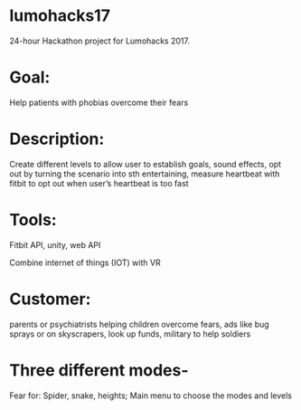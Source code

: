 
# lumohacks17
24-hour Hackathon project for Lumohacks 2017.


# Goal: 
Help patients with phobias overcome their fears 

# Description: 
Create different levels to allow user to establish goals, sound effects, opt out by turning the scenario into sth entertaining, measure heartbeat with fitbit to opt out when user’s heartbeat is too fast 

# Tools: 
Fitbit API, unity, web API 

Combine internet of things (IOT) with VR 

# Customer: 
parents or psychiatrists helping children overcome fears, ads like bug sprays or on skyscrapers, look up funds, military to help soldiers 

# Three different modes- 
Fear for: Spider, snake, heights; 
Main menu to choose the modes and levels 
